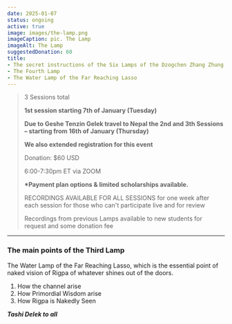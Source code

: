 ```yaml
---
date: 2025-01-07
status: ongoing
active: true
image: images/the-lamp.png
imageCaption: pic. The Lamp
imageAlt: The Lamp
suggestedDonation: 60
title:
- The secret instructions of the Six Lamps of the Dzogchen Zhang Zhung Nyengyü
- The Fourth Lamp
- The Water Lamp of the Far Reaching Lasso
---
```


> 3 Sessions total
>
> **1st session starting 7th of January (Tuesday)**
>
> **Due to Geshe Tenzin Gelek travel to Nepal the 2nd and 3th Sessions – starting from 16th of January (Thursday)**
>
> **We also extended registration for this event**
>
> Donation: $60 USD
>
> 6:00-7:30pm ET via ZOOM
>
> **\*Payment plan options & limited scholarships available.**
>
> RECORDINGS AVAILABLE FOR ALL SESSIONS for one week after each session for those who can't participate live and for review
>
> Recordings from previous Lamps available to new students for request and some donation fee

---

### The main points of the Third Lamp

The Water Lamp of the Far Reaching Lasso, which is the essential point of naked vision of Rigpa of whatever shines out of the doors.

1. How the channel arise
2. How Primordial Wisdom arise
3. How Rigpa is Nakedly Seen

**_Tashi Delek to all_**
